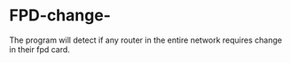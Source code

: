 # FPD-change-
The program will detect if any router in the entire network requires change in their fpd card.

